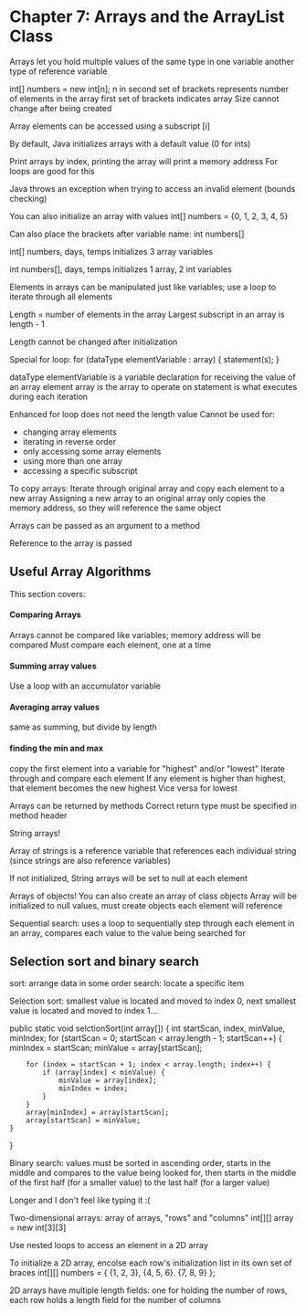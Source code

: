# Chapter 7: Arrays and the ArrayList Class

Arrays let you hold multiple values of the same type in one variable
another type of reference variable

int[] numbers = new int[n];
n in second set of brackets represents number of elements in the array
first set of brackets indicates array
Size cannot change after being created

Array elements can be accessed using a subscript [i]

By default, Java initializes arrays with a default value (0 for ints)

Print arrays by index, printing the array will print a memory address
For loops are good for this

Java throws an exception when trying to access an invalid element (bounds checking)

You can also initialize an array with values
int[] numbers = {0, 1, 2, 3, 4, 5}

Can also place the brackets after variable name:
int numbers[]

int[] numbers, days, temps
initializes 3 array variables

int numbers[], days, temps
initializes 1 array, 2 int variables

Elements in arrays can be manipulated just like variables; use a loop to iterate through all elements

Length = number of elements in the array
Largest subscript in an array is length - 1

Length cannot be changed after initialization

Special for loop:
for (dataType elementVariable : array) {
   statement(s); 
}


dataType elementVariable is a variable declaration for receiving the value of an array element
array is the array to operate on
statement is what executes during each iteration

Enhanced for loop does not need the length value
Cannot be used for: 
* changing array elements
* iterating in reverse order
* only accessing some array elements
* using more than one array
* accessing a specific subscript

To copy arrays: 
Iterate through original array and copy each element to a new array
Assigning a new array to an original array only copies the memory address, so they will reference the same object

Arrays can be passed as an argument to a method

Reference to the array is passed

## Useful Array Algorithms

This section covers:

#### Comparing Arrays

Arrays cannot be compared like variables; memory address will be compared
Must compare each element, one at a time

#### Summing array values

Use a loop with an accumulator variable

#### Averaging array values

same as summing, but divide by length

#### finding the min and max

copy the first element into a variable for "highest" and/or "lowest"
Iterate through and compare each element
If any element is higher than highest, that element becomes the new highest
Vice versa for lowest

Arrays can be returned by methods
Correct return type must be specified in method header

String arrays!

Array of strings is a reference variable that references each individual string (since strings are also reference variables)

If not initialized, String arrays will be set to null at each element

Arrays of objects!
You can also create an array of class objects
Array will be initialized to null values, must create objects each element will reference

Sequential search: uses a loop to sequentially step through each element in an array, compares each value to the value being searched for

## Selection sort and binary search

sort: arrange data in some order
search: locate a specific item

Selection sort: smallest value is located and moved to index 0, next smallest value is located and moved to index 1...

public static void selctionSort(int array[]) {
    int startScan, index, minValue, minIndex;
    for (startScan = 0; startScan < array.length - 1; startScan++) {
        minIndex = startScan;
        minValue = array[startScan];

        for (index = startScan + 1; index < array.length; index++) {
            if (array[index] < minValue) {
                minValue = array[index];
                minIndex = index;
            }
        }
        array[minIndex] = array[startScan];
        array[startScan] = minValue;
    }
}

Binary search: values must be sorted in ascending order, starts in the middle and compares to the value being looked for, then starts in the middle of the first half (for a smaller value) to the last half (for a larger value)

Longer and I don't feel like typing it :(

Two-dimensional arrays: array of arrays, "rows" and "columns"
int[][] array = new int[3][3]

Use nested loops to access an element in a 2D array

To initialize a 2D array, encolse each row's initialization list in its own set of braces
int[][] numbers = { {1, 2, 3}, {4, 5, 6}. {7, 8, 9} };

2D arrays have multiple length fields: one for holding the number of rows, each row holds a length field for the number of columns

